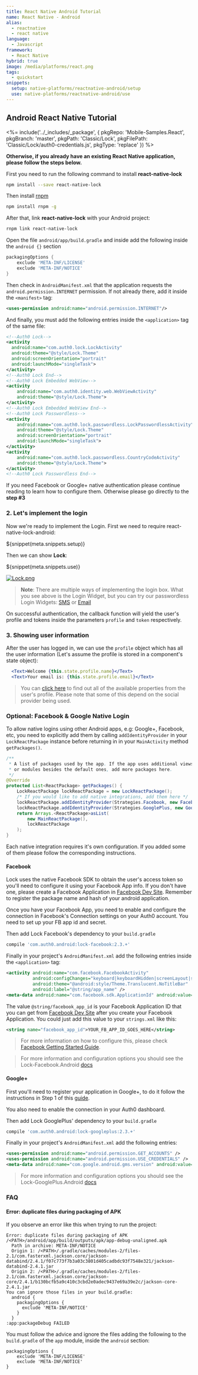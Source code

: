 ```yaml
---
title: React Native Android Tutorial
name: React Native - Android
alias:
  - reactnative
  - react native
language:
  - Javascript
framework:
  - React Native
hybrid: true
image: /media/platforms/react.png
tags:
  - quickstart
snippets:
  setup: native-platforms/reactnative-android/setup
  use: native-platforms/reactnative-android/use
---
```


## Android React Native Tutorial

<%= include('../_includes/_package', {
  pkgRepo: 'Mobile-Samples.React',
  pkgBranch: 'master',
  pkgPath: 'Classic/Lock',
  pkgFilePath: 'Classic/Lock/auth0-credentials.js',
  pkgType: 'replace'
}) %>

**Otherwise, if you already have an existing React Native application, please follow the steps below.**

First you need to run the following command to install **react-native-lock**

```bash
npm install --save react-native-lock
```

Then install [rnpm](https://github.com/rnpm/rnpm)

```bash
npm install rnpm -g
```

After that, link **react-native-lock** with your Android project:

```bash
rnpm link react-native-lock
```

Open the file `android/app/build.gradle` and inside add the following inside the `android {}` section

```gradle
packagingOptions {
    exclude 'META-INF/LICENSE'
    exclude 'META-INF/NOTICE'
}
```

Then check in `AndroidManifest.xml` that the application requests the `android.permission.INTERNET` permission. If not already there, add it inside the `<manifest>` tag:

```xml
<uses-permission android:name="android.permission.INTERNET"/>
```

And finally, you must add the following entries inside the `<application>` tag of the same file:

```xml
<!--Auth0 Lock-->
<activity
  android:name="com.auth0.lock.LockActivity"
  android:theme="@style/Lock.Theme"
  android:screenOrientation="portrait"
  android:launchMode="singleTask">
</activity>
<!--Auth0 Lock End-->
<!--Auth0 Lock Embedded WebView-->
<activity 
    android:name="com.auth0.identity.web.WebViewActivity" 
    android:theme="@style/Lock.Theme">
</activity>
<!--Auth0 Lock Embedded WebView End-->
<!--Auth0 Lock Passwordless-->
<activity
    android:name="com.auth0.lock.passwordless.LockPasswordlessActivity"
    android:theme="@style/Lock.Theme"
    android:screenOrientation="portrait"
    android:launchMode="singleTask">
</activity>
<activity 
    android:name="com.auth0.lock.passwordless.CountryCodeActivity" 
    android:theme="@style/Lock.Theme">
</activity>
<!--Auth0 Lock Passwordless End-->
```

If you need Facebook or Google+ native authentication please continue reading to learn how to configure them. Otherwise please go directly to the __step #3__

### 2. Let's implement the login

Now we're ready to implement the Login. First we need to require react-native-lock-android:

${snippet(meta.snippets.setup)}

Then we can show **Lock**:

${snippet(meta.snippets.use)}

[![Lock.png](/media/articles/native-platforms/reactnative-android/Lock-Widget-Screenshot.png)](https://auth0.com)

> **Note**: There are multiple ways of implementing the login box. What you see above is the Login Widget, but you can try our passwordless Login Widgets: [SMS](https://github.com/auth0/react-native-lock-android#sms-passwordless) or [Email](https://github.com/auth0/react-native-lock-android#email-passwordless)

On successful authentication, the callback function will yield the user's profile and tokens inside the parameters `profile` and `token` respectively.

### 3. Showing user information

After the user has logged in, we can use the `profile` object which has all the user information (Let's assume the profile is stored in a component's state object):

```jsx
  <Text>Welcome {this.state.profile.name}</Text>
  <Text>Your email is: {this.state.profile.email}</Text>
```

> You can [click here](/user-profile) to find out all of the available properties from the user's profile. Please note that some of this depend on the social provider being used.

### Optional: Facebook & Google Native Login

To allow native logins using other Android apps, e.g: Google+, Facebook, etc, you need to explicitly add them by calling `addIdentityProvider` in your `LockReactPackage` instance before returning in in your `MainActivity` method `getPackages()`.

```java
/**
 * A list of packages used by the app. If the app uses additional views
 * or modules besides the default ones, add more packages here.
 */
@Override
protected List<ReactPackage> getPackages() {
    LockReactPackage lockReactPackage = new LockReactPackage();
    /* If you would like to add native integrations, add them here */
    lockReactPackage.addIdentityProvider(Strategies.Facebook, new FacebookIdentityProvider(this));
    lockReactPackage.addIdentityProvider(Strategies.GooglePlus, new GooglePlusIdentityProvider(this));
    return Arrays.<ReactPackage>asList(
        new MainReactPackage(),
        lockReactPackage
    );
}
```

Each native integration requires it's own configuration. If you added some of them please follow the corresponding instructions.


#### Facebook

Lock uses the native Facebook SDK to obtain the user's access token so you'll need to configure it using your Facebook App info. If you don't have one, please create a Facebook Application in [Facebook Dev Site](https://developers.facebook.com/apps). Remember to register the package name and hash of your android application. 

Once you have your Facebook App, you need to enable and configure the connection in Facebook's Connection settings on your Auth0 account. You need to set up your FB app id and secret.

Then add Lock Facebook's dependency to your `build.gradle`

```gradle
compile 'com.auth0.android:lock-facebook:2.3.+'
```

Finally in your project's `AndroidManifest.xml` add the following entries inside the `<application>` tag:

```xml
<activity android:name="com.facebook.FacebookActivity"
          android:configChanges="keyboard|keyboardHidden|screenLayout|screenSize|orientation"
          android:theme="@android:style/Theme.Translucent.NoTitleBar"
          android:label="@string/app_name" />
<meta-data android:name="com.facebook.sdk.ApplicationId" android:value="@string/facebook_app_id"/>
```

The value `@string/facebook_app_id` is your Facebook Application ID that you can get from [Facebook Dev Site](https://developers.facebook.com/apps) after you create your Facebook Application. You could just add this value to your `strings.xml` like this:

```xml
<string name="facebook_app_id">YOUR_FB_APP_ID_GOES_HERE</string>
```

> For more information on how to configure this, please check [Facebook Getting Started Guide](https://developers.facebook.com/docs/android/getting-started).

> For more information and configuration options you should see the Lock-Facebook.Android [docs](https://github.com/auth0/Lock-Facebook.Android)

#### Google+

First you'll need to register your application in Google+, to do it follow the instructions in Step 1 of this [guide](https://developers.google.com/+/mobile/android/getting-started). 

You also need to enable the connection in your Auth0 dashboard.

Then add Lock GooglePlus' dependency to your `build.gradle`

```gradle
compile 'com.auth0.android:lock-googleplus:2.3.+'
```

Finally in your project's `AndroidManifest.xml` add the following entries:

```xml
<uses-permission android:name="android.permission.GET_ACCOUNTS" />
<uses-permission android:name="android.permission.USE_CREDENTIALS" />
<meta-data android:name="com.google.android.gms.version" android:value="@integer/google_play_services_version" />
```

> For more information and configuration options you should see the Lock-GooglePlus.Android [docs](https://github.com/auth0/Lock-GooglePlus.Android)

### FAQ

#### Error: duplicate files during packaging of APK

If you observe an error like this when trying to run the project:

```
Error: duplicate files during packaging of APK /<PATH>/android/app/build/outputs/apk/app-debug-unaligned.apk
  Path in archive: META-INF/NOTICE
  Origin 1: /<PATH>/.gradle/caches/modules-2/files-2.1/com.fasterxml.jackson.core/jackson-databind/2.4.1/f07c773f7b3a03c3801d405cadbdc93f7548e321/jackson-databind-2.4.1.jar
  Origin 2: /<PATH>/.gradle/caches/modules-2/files-2.1/com.fasterxml.jackson.core/jackson-core/2.4.1/b130bcfb5a9c410c3cbd2e0adec9437e69a39e2c/jackson-core-2.4.1.jar
You can ignore those files in your build.gradle:
  android {
    packagingOptions {
      exclude 'META-INF/NOTICE'
    }
  }
:app:packageDebug FAILED
```

You must follow the advice and ignore the files adding the following to the `build.gradle` of the `app` module, inside the `android` section:

```
packagingOptions {
    exclude 'META-INF/LICENSE'
    exclude 'META-INF/NOTICE'
}
```

